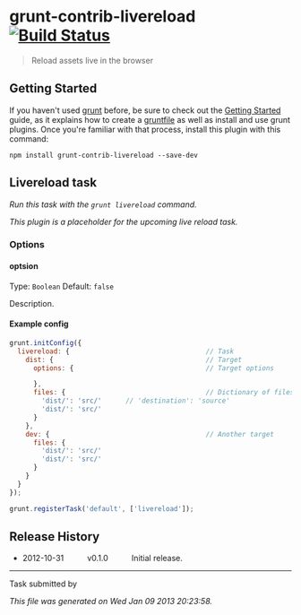 # grunt-contrib-livereload [![Build Status](https://secure.travis-ci.org/gruntjs/grunt-contrib-livereload.png?branch=master)](http://travis-ci.org/gruntjs/grunt-contrib-livereload)

> Reload assets live in the browser


## Getting Started
If you haven't used [grunt][] before, be sure to check out the [Getting Started][] guide, as it explains how to create a [gruntfile][Getting Started] as well as install and use grunt plugins. Once you're familiar with that process, install this plugin with this command:

```shell
npm install grunt-contrib-livereload --save-dev
```

[grunt]: http://gruntjs.com/
[Getting Started]: https://github.com/gruntjs/grunt/blob/devel/docs/getting_started.md


## Livereload task
_Run this task with the `grunt livereload` command._


_This plugin is a placeholder for the upcoming live reload task._

### Options

#### optsion

Type: `Boolean`
Default: `false`

Description.

#### Example config

```javascript
grunt.initConfig({
  livereload: {                                  // Task
    dist: {                                      // Target
      options: {                                 // Target options

      },
      files: {                                   // Dictionary of files
        'dist/': 'src/'      // 'destination': 'source'
        'dist/': 'src/'
      }
    },
    dev: {                                       // Another target
      files: {
        'dist/': 'src/'
        'dist/': 'src/'
      }
    }
  }
});

grunt.registerTask('default', ['livereload']);
```


## Release History

 * 2012-10-31   v0.1.0   Initial release.

---

Task submitted by []()

*This file was generated on Wed Jan 09 2013 20:23:58.*
